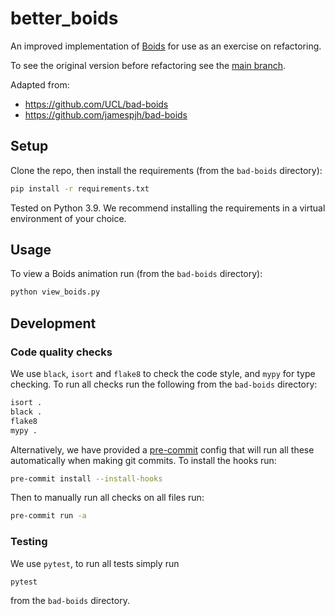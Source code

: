 # better_boids

An improved implementation of [Boids](http://dl.acm.org/citation.cfm?doid=37401.37406)
for use as an exercise on refactoring.

To see the original version before refactoring see the [main branch](https://github.com/jack89roberts/bad-boids/tree/main).

Adapted from:

- https://github.com/UCL/bad-boids
- https://github.com/jamespjh/bad-boids

## Setup

Clone the repo, then install the requirements (from the `bad-boids` directory):

```bash
pip install -r requirements.txt
```

Tested on Python 3.9. We recommend installing the requirements in a virtual environment of your choice.

## Usage

To view a Boids animation run (from the `bad-boids` directory):

```bash
python view_boids.py
```

## Development

### Code quality checks

We use `black`, `isort` and `flake8` to check the code style, and `mypy` for type checking. To run all checks run the following from the `bad-boids` directory:

```bash
isort .
black .
flake8
mypy .
```

Alternatively, we have provided a [pre-commit](https://pre-commit.com/) config that will run all these automatically when making git commits. To install the hooks run:

```bash
pre-commit install --install-hooks
```

Then to manually run all checks on all files run:

```bash
pre-commit run -a
```

### Testing

We use `pytest`, to run all tests simply run 

```bash
pytest
```

from the `bad-boids` directory.
